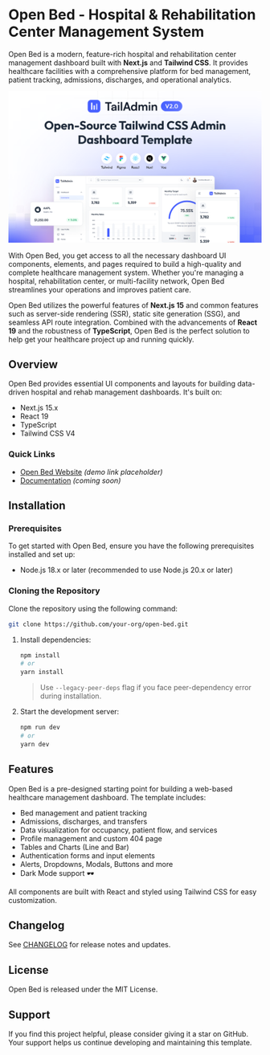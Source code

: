# Open Bed - Hospital & Rehabilitation Center Management System

Open Bed is a modern, feature-rich hospital and rehabilitation center management dashboard built with **Next.js** and **Tailwind CSS**. It provides healthcare facilities with a comprehensive platform for bed management, patient tracking, admissions, discharges, and operational analytics.

![Open Bed - Dashboard Preview](./banner.png)

With Open Bed, you get access to all the necessary dashboard UI components, elements, and pages required to build a high-quality and complete healthcare management system. Whether you're managing a hospital, rehabilitation center, or multi-facility network, Open Bed streamlines your operations and improves patient care.

Open Bed utilizes the powerful features of **Next.js 15** and common features such as server-side rendering (SSR), static site generation (SSG), and seamless API route integration. Combined with the advancements of **React 19** and the robustness of **TypeScript**, Open Bed is the perfect solution to help get your healthcare project up and running quickly.

## Overview

Open Bed provides essential UI components and layouts for building data-driven hospital and rehab management dashboards. It's built on:

- Next.js 15.x
- React 19
- TypeScript
- Tailwind CSS V4

### Quick Links
- [Open Bed Website](https://openbed.com) *(demo link placeholder)*
- [Documentation](#) *(coming soon)*

## Installation

### Prerequisites
To get started with Open Bed, ensure you have the following prerequisites installed and set up:

- Node.js 18.x or later (recommended to use Node.js 20.x or later)

### Cloning the Repository
Clone the repository using the following command:

```bash
git clone https://github.com/your-org/open-bed.git
```

1. Install dependencies:
    ```bash
    npm install
    # or
    yarn install
    ```
    > Use `--legacy-peer-deps` flag if you face peer-dependency error during installation.

2. Start the development server:
    ```bash
    npm run dev
    # or
    yarn dev
    ```

## Features

Open Bed is a pre-designed starting point for building a web-based healthcare management dashboard. The template includes:

- Bed management and patient tracking
- Admissions, discharges, and transfers
- Data visualization for occupancy, patient flow, and services
- Profile management and custom 404 page
- Tables and Charts (Line and Bar)
- Authentication forms and input elements
- Alerts, Dropdowns, Modals, Buttons and more
- Dark Mode support 🕶️

All components are built with React and styled using Tailwind CSS for easy customization.

## Changelog

See [CHANGELOG](./CHANGELOG.md) for release notes and updates.

## License

Open Bed is released under the MIT License.

## Support

If you find this project helpful, please consider giving it a star on GitHub. Your support helps us continue developing and maintaining this template.
